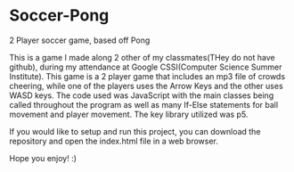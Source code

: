 # Soccer-Pong
2 Player soccer game, based off Pong

This is a game I made along 2 other of my classmates(THey do not have github), during my attendance at Google CSSI(Computer Science Summer Institute). This game is a 2 player game that includes an mp3 file of crowds cheering, while one of the players uses the Arrow Keys and the other uses WASD keys. The code used was JavaScript with the main classes being called throughout the program as well as many If-Else statements for ball movement and player movement. The key library utilized was p5. 

If you would like to setup and run this project, you can download the repository and open the index.html file in a web browser.

Hope you enjoy! :)
